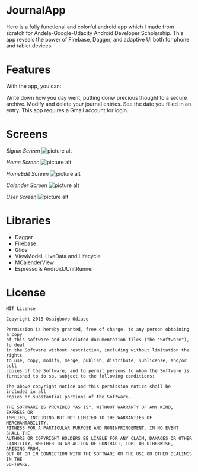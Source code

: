 # JournalApp

Here is a fully functional and colorful android app which I made from scratch for Andela-Google-Udacity Android Developer Scholarship. 
This app reveals the power of Firebase, Dagger, and adaptive UI both for phone and tablet devices.

# Features
With the app, you can:

Write down how you day went, putting donw precious thought to a secure archive.
Modify and delete your journal entries.
See the date you filled in an entry.
This app requires a Gmail account for login.

# Screens
*Signin Screen*
![picture alt](https://github.com/Osaigbovo/JournalApp/blob/master/art/SignInScreen.jpg "Signin Screen")

*Home Screen*
![picture alt](https://github.com/Osaigbovo/JournalApp/blob/master/art/HomeScreen.jpg "Home Screenl")

*HomeEdit Screen*
![picture alt](https://github.com/Osaigbovo/JournalApp/blob/master/art/HomeEditScreen.jpg "Modify PopUp")

*Calender Screen*
![picture alt](https://github.com/Osaigbovo/JournalApp/blob/master/art/CalenderScreen.jpg "Calender Screen")

*User Screen*
![picture alt](https://github.com/Osaigbovo/JournalApp/blob/master/art/UserScreen.jpg "User Info Screenl")



# Libraries
* Dagger
* Firebase
* Glide
* ViewModel, LiveData and Lifecycle
* MCalenderView
* Espresso & AndroidJUnitRunner


# License

	MIT License
	
	Copyright 2018 Osaigbovo Odiase

	Permission is hereby granted, free of charge, to any person obtaining a copy
	of this software and associated documentation files (the "Software"), to deal
	in the Software without restriction, including without limitation the rights
	to use, copy, modify, merge, publish, distribute, sublicense, and/or sell
	copies of the Software, and to permit persons to whom the Software is
	furnished to do so, subject to the following conditions:

	The above copyright notice and this permission notice shall be included in all
	copies or substantial portions of the Software.

	THE SOFTWARE IS PROVIDED "AS IS", WITHOUT WARRANTY OF ANY KIND, EXPRESS OR
	IMPLIED, INCLUDING BUT NOT LIMITED TO THE WARRANTIES OF MERCHANTABILITY,
	FITNESS FOR A PARTICULAR PURPOSE AND NONINFRINGEMENT. IN NO EVENT SHALL THE
	AUTHORS OR COPYRIGHT HOLDERS BE LIABLE FOR ANY CLAIM, DAMAGES OR OTHER
	LIABILITY, WHETHER IN AN ACTION OF CONTRACT, TORT OR OTHERWISE, ARISING FROM,
	OUT OF OR IN CONNECTION WITH THE SOFTWARE OR THE USE OR OTHER DEALINGS IN THE
	SOFTWARE.